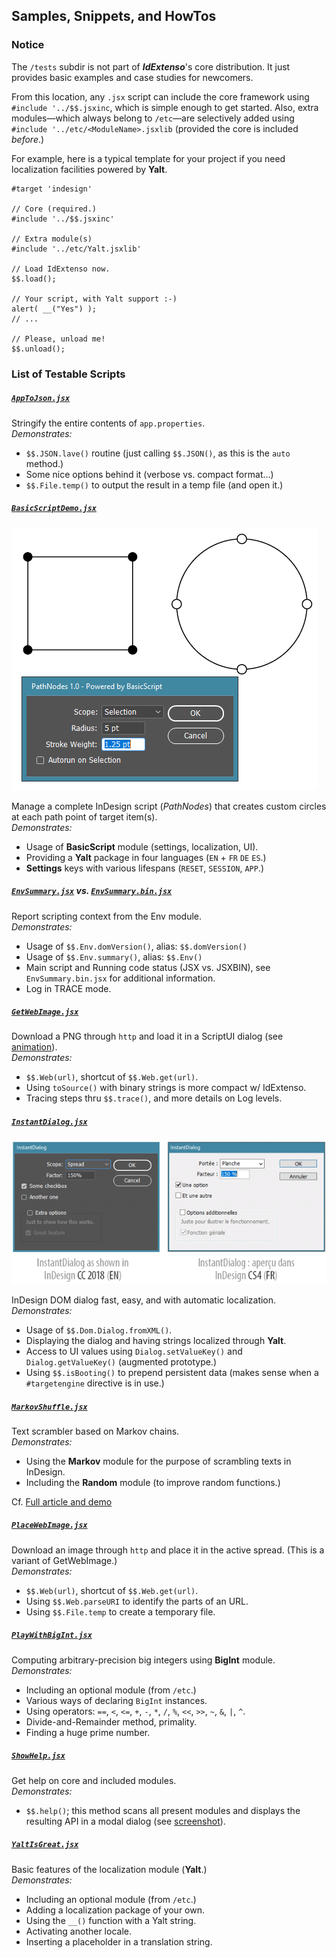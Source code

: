 ## Samples, Snippets, and HowTos

### Notice

The `/tests` subdir is not part of ***IdExtenso***'s core distribution. It just provides basic examples and case studies for newcomers.

From this location, any `.jsx` script can include the core framework using `#include '../$$.jsxinc`, which is simple enough to get started. Also, extra modules—which always belong to `/etc`—are selectively added using `#include '../etc/<ModuleName>.jsxlib` (provided the core is included *before*.)

For example, here is a typical template for your project if you need localization facilities powered by **Yalt**.

    #target 'indesign'
    
    // Core (required.)
    #include '../$$.jsxinc'
    
    // Extra module(s)
    #include '../etc/Yalt.jsxlib'
    
    // Load IdExtenso now.
    $$.load();

    // Your script, with Yalt support :-)
    alert( __("Yes") );
    // ...

    // Please, unload me!
    $$.unload(); 

### List of Testable Scripts

##### [`AppToJson.jsx`](AppToJson.jsx)

Stringify the entire contents of `app.properties`.   
_Demonstrates:_
   
* `$$.JSON.lave()` routine (just calling `$$.JSON()`, as this is the `auto` method.)
* Some nice options behind it (verbose vs. compact format…)
* `$$.File.temp()` to output the result in a temp file (and open it.)

##### [`BasicScriptDemo.jsx`](BasicScriptDemo.jsx)

![BasicScriptDemo screenshot](BasicScriptDemo.png)

Manage a complete InDesign script (*PathNodes*) that creates custom circles at each path point of target item(s).   
_Demonstrates:_
   
* Usage of **BasicScript** module (settings, localization, UI).
* Providing a **Yalt** package in four languages (`EN` + `FR` `DE` `ES`.)
* **Settings** keys with various lifespans (`RESET`, `SESSION`, `APP`.)

##### [`EnvSummary.jsx`](EnvSummary.jsx) vs. [`EnvSummary.bin.jsx`](EnvSummary.bin.jsx)

Report scripting context from the Env module.   
_Demonstrates:_
   
* Usage of `$$.Env.domVersion()`, alias: `$$.domVersion()`
* Usage of `$$.Env.summary()`, alias: `$$.Env()`
* Main script and Running code status (JSX vs. JSXBIN), see `EnvSummary.bin.jsx` for additional information.
* Log in TRACE mode.

##### [`GetWebImage.jsx`](GetWebImage.jsx)

Download a PNG through `http` and load it in a ScriptUI dialog (see [animation](GetWebImage.gif)).   
_Demonstrates:_
   
* `$$.Web(url)`, shortcut of `$$.Web.get(url)`.
* Using `toSource()` with binary strings is more compact w/ IdExtenso.
* Tracing steps thru `$$.trace()`, and more details on Log levels.

##### [`InstantDialog.jsx`](InstantDialog.jsx)

![InstantDialog screenshot](InstantDialog.png)

InDesign DOM dialog fast, easy, and with automatic localization.   
_Demonstrates:_
   
* Usage of `$$.Dom.Dialog.fromXML()`.
* Displaying the dialog and having strings localized through **Yalt**.
* Access to UI values using `Dialog.setValueKey()` and `Dialog.getValueKey()` (augmented prototype.)
* Using `$$.isBooting()` to prepend persistent data (makes sense when a `#targetengine` directive is in use.)

##### [`MarkovShuffle.jsx`](MarkovShuffle.jsx)

Text scrambler based on Markov chains.   
_Demonstrates:_
   
* Using the **Markov** module for the purpose of scrambling texts in InDesign.
* Including the **Random** module (to improve random functions.)

Cf. [Full article and demo](http://www.indiscripts.com/post/2018/01/how-to-shuffle-characters-the-right-way)

##### [`PlaceWebImage.jsx`](PlaceWebImage.jsx)

Download an image through `http` and place it in the active spread. (This is a variant of GetWebImage.)   
_Demonstrates:_
   
* `$$.Web(url)`, shortcut of `$$.Web.get(url)`.
* Using `$$.Web.parseURI` to identify the parts of an URL.
* Using `$$.File.temp` to create a temporary file.

##### [`PlayWithBigInt.jsx`](PlayWithBigInt.jsx)

Computing arbitrary-precision big integers using **BigInt** module.   
_Demonstrates:_
   
* Including an optional module (from `/etc`.)
* Various ways of declaring `BigInt` instances.
* Using operators: `==`, `<`, `<=`, `+`, `-`, `*`, `/`, `%`, `<<`, `>>`, `~`, `&`, `|`, `^`.
* Divide-and-Remainder method, primality.
* Finding a huge prime number.

##### [`ShowHelp.jsx`](ShowHelp.jsx)

Get help on core and included modules.   
_Demonstrates:_
   
* `$$.help()`; this method scans all present modules and displays the resulting API in a modal dialog (see [screenshot](ShowHelp.png)).

##### [`YaltIsGreat.jsx`](YaltIsGreat.jsx)

Basic features of the localization module (**Yalt**.)   
_Demonstrates:_
   
* Including an optional module (from `/etc`.)
* Adding a localization package of your own.
* Using the `__()` function with a Yalt string.
* Activating another locale.
* Inserting a placeholder in a translation string.
